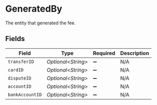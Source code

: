 # GeneratedBy

The entity that generated the fee.


## Fields

| Field               | Type                | Required            | Description         |
| ------------------- | ------------------- | ------------------- | ------------------- |
| `transferID`        | *Optional\<String>* | :heavy_minus_sign:  | N/A                 |
| `cardID`            | *Optional\<String>* | :heavy_minus_sign:  | N/A                 |
| `disputeID`         | *Optional\<String>* | :heavy_minus_sign:  | N/A                 |
| `accountID`         | *Optional\<String>* | :heavy_minus_sign:  | N/A                 |
| `bankAccountID`     | *Optional\<String>* | :heavy_minus_sign:  | N/A                 |